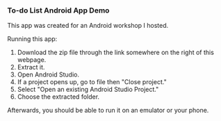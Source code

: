 ### To-do List Android App Demo
This app was created for an Android workshop I hosted.

Running this app:
1.    Download the zip file through the link somewhere on the right of this webpage.
2.    Extract it.
3.    Open Android Studio.
4.    If a project opens up, go to file then "Close project."
5.    Select "Open an existing Android Studio Project."
6.    Choose the extracted folder.

Afterwards, you should be able to run it on an emulator or your phone.
